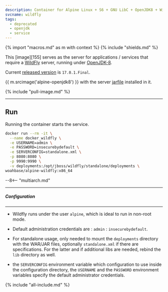 ```yaml
---
description: Container for Alpine Linux + S6 + GNU LibC + OpenJDK8 + WildFly (JBoss) server
svcname: wildfly
tags:
  - deprecated
  - openjdk
  - service
---
```


{% import "macros.md" as m with context %}
{% include "shields.md" %}

This [image][155] serves as the server for applications / services
that require a [WildFly][1] server, running under [OpenJDK-8][2].

Current [released version][3] is `17.0.1.Final`.

{{ m.srcimage('alpine-openjdk8') }} with the server
[jarfile][3] installed in it.

{% include "pull-image.md" %}

---
Run
---

Running the container starts the service.

``` sh
docker run --rm -it \
  --name docker_wildfly \
  -e USERNAME=admin \
  -e PASSWORD=insecurebydefault \
  -e SERVERCONFIG=standalone.xml \
  -p 8080:8080 \
  -p 9990:9990 \
  -v deployments:/opt/jboss/wildfly/standalone/deployments \
woahbase/alpine-wildfly:x86_64
```
--8<-- "multiarch.md"

---
##### Configuration
---

* Wildfly runs under the user `alpine`, which is ideal to run in
  non-root mode.

* Default administration credentials are : `admin` : `insecurebydefault`.

* For standalone usage, only needed to mount the `deployments`
  directory with the WAR/JAR files, optionally `standalone.xml` if
  there are specifications. For the latter and if additional libs
  are needed, rebind the `lib` directory as well.

* the `SERVERCONFIG` environment variable which configuration to
  use inside the configuration directory, the `USERNAME` and the
  `PASSWORD` environment variables specify the default
  administrator credentials.

[1]: http://wildfly.org/
[2]: https://openjdk.org/projects/jdk8/
[3]: https://wildfly.org/downloads/

{% include "all-include.md" %}


